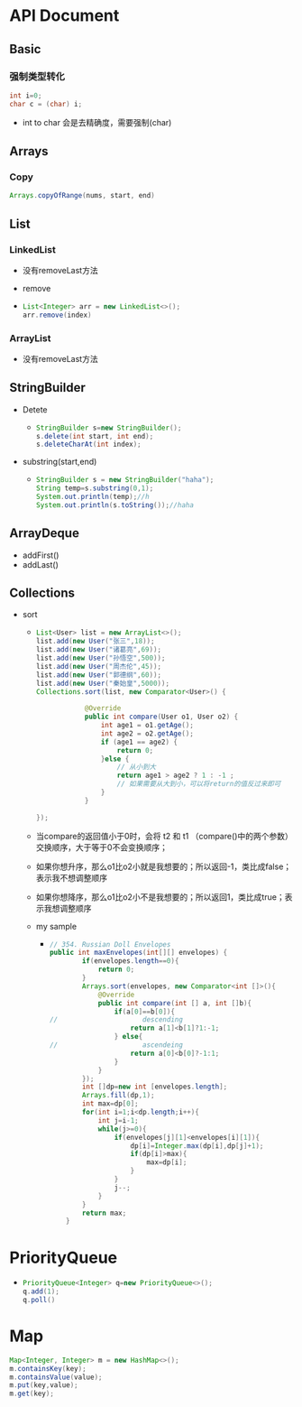 # API Document

## Basic

### 强制类型转化

```java
int i=0;
char c = (char) i;
```

- int to char 会是去精确度，需要强制(char)

## Arrays

### Copy

```java
Arrays.copyOfRange(nums, start, end)
```

## List

### LinkedList

- 没有removeLast方法

- remove

- ```java
  List<Integer> arr = new LinkedList<>();
  arr.remove(index)
  ```

### ArrayList

- 没有removeLast方法

## StringBuilder

- Detete

  - ```java
    StringBuilder s=new StringBuilder();
    s.delete(int start, int end);
    s.deleteCharAt(int index);
    ```

- substring(start,end)

  - ```java
    StringBuilder s = new StringBuilder("haha");
    String temp=s.substring(0,1);
    System.out.println(temp);//h
    System.out.println(s.toString());//haha
    ```

## ArrayDeque

- addFirst()
- addLast()

## Collections

- sort

  - ```java
    List<User> list = new ArrayList<>();
    list.add(new User("张三",18));
    list.add(new User("诸葛亮",69));
    list.add(new User("孙悟空",500));
    list.add(new User("周杰伦",45));
    list.add(new User("郭德纲",60));
    list.add(new User("秦始皇",5000));
    Collections.sort(list, new Comparator<User>() {
                
                @Override
                public int compare(User o1, User o2) {
                    int age1 = o1.getAge();
                    int age2 = o2.getAge();
                    if (age1 == age2) {
                        return 0;
                    }else {
                        // 从小到大
                        return age1 > age2 ? 1 : -1 ;
                        // 如果需要从大到小，可以将return的值反过来即可
                    }
                }
                
    });
    ```

  - 当compare的返回值小于0时，会将 t2 和 t1 （compare()中的两个参数）交换顺序，大于等于0不会变换顺序；

  - 如果你想升序，那么o1比o2小就是我想要的；所以返回-1，类比成false；表示我不想调整顺序 

  - 如果你想降序，那么o1比o2小不是我想要的；所以返回1，类比成true；表示我想调整顺序

  - my sample

    - ```java
      // 354. Russian Doll Envelopes
      public int maxEnvelopes(int[][] envelopes) {
              if(envelopes.length==0){
                  return 0;
              }
              Arrays.sort(envelopes, new Comparator<int []>(){
                  @Override
                  public int compare(int [] a, int []b){
                      if(a[0]==b[0]){
      //                     descending
                          return a[1]<b[1]?1:-1;
                      } else{
      //                     ascendeing
                          return a[0]<b[0]?-1:1;
                      }
                  }
              });
              int []dp=new int [envelopes.length];
              Arrays.fill(dp,1);
              int max=dp[0];
              for(int i=1;i<dp.length;i++){
                  int j=i-1;
                  while(j>=0){
                      if(envelopes[j][1]<envelopes[i][1]){
                          dp[i]=Integer.max(dp[i],dp[j]+1);
                          if(dp[i]>max){
                              max=dp[i];
                          }
                      }
                      j--;
                  }
              }
              return max;
          }
      ```


# PriorityQueue

- ```java
  PriorityQueue<Integer> q=new PriorityQueue<>();
  q.add(1);
  q.poll()
  ```

# Map

```java
Map<Integer, Integer> m = new HashMap<>();
m.containsKey(key);
m.containsValue(value);
m.put(key,value);
m.get(key);
```


